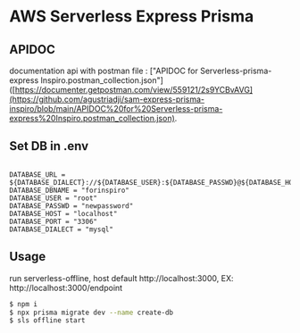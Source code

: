 <!--
title: 'AWS Serverless + lambda + api gateway + prisma'
description: 'This template demonstrates how to deploy a NodeJS function running on AWS Lambda using the traditional Serverless Framework.'
layout: Doc
framework: v3
platform: AWS
language: nodeJS
priority: 1
authorLink: 'https://gitlab.com/magictree/serevrless-lambda-apigateway'
authorName: 'agustriadji'
-->

# AWS Serverless Express Prisma

## APIDOC

documentation api with postman file : ["APIDOC for Serverless-prisma-express Inspiro.postman_collection.json"]([https://documenter.getpostman.com/view/559121/2s9YCBvAVG](https://github.com/agustriadji/sam-express-prisma-inspiro/blob/main/APIDOC%20for%20Serverless-prisma-express%20Inspiro.postman_collection.json).

## Set DB in .env

```

DATABASE_URL = ${DATABASE_DIALECT}://${DATABASE_USER}:${DATABASE_PASSWD}@${DATABASE_HOST}:${DATABASE_PORT}/${DATABASE_DBNAME}
DATABASE_DBNAME = "forinspiro"
DATABASE_USER = "root"
DATABASE_PASSWD = "newpassword"
DATABASE_HOST = "localhost"
DATABASE_PORT = "3306"
DATABASE_DIALECT = "mysql"

```

## Usage

run serverless-offline, host default http://localhost:3000, EX: http://localhost:3000/endpoint

```bash
$ npm i
$ npx prisma migrate dev --name create-db
$ sls offline start
```
